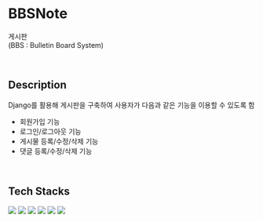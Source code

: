 # BBSNote
게시판  
(BBS : Bulletin Board System)

<br>

## Description
Django를 활용해 게시판을 구축하여 사용자가 다음과 같은 기능을 이용할 수 있도록 함 
- 회원가입 기능
- 로그인/로그아웃 기능
- 게시물 등록/수정/삭제 기능
- 댓글 등록/수정/삭제 기능

<br>

## Tech Stacks  
<img src="https://img.shields.io/badge/python-3776AB?style=for-the-badge&logo=python&logoColor=white">
<img src="https://img.shields.io/badge/django-092E20?style=for-the-badge&logo=django&logoColor=white">
<img src="https://img.shields.io/badge/html5-E34F26?style=for-the-badge&logo=html5&logoColor=white">
<img src="https://img.shields.io/badge/css-1572B6?style=for-the-badge&logo=css3&logoColor=white">
<img src="https://img.shields.io/badge/bootstrap-7952B3?style=for-the-badge&logo=bootstrap&logoColor=white">
<img src="https://img.shields.io/badge/jquery-0769AD?style=for-the-badge&logo=jquery&logoColor=white">
